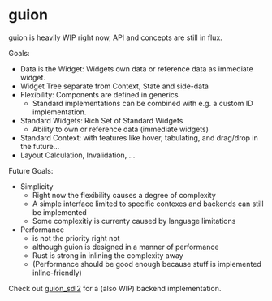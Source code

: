 # guion

guion is heavily WIP right now, API and concepts are still in flux.

Goals: 
- Data is the Widget: Widgets own data or reference data as immediate widget.
- Widget Tree separate from Context, State and side-data
- Flexibility: Components are defined in generics
  - Standard implementations can be combined with e.g. a custom ID implementation.
- Standard Widgets: Rich Set of Standard Widgets
  - Ability to own or reference data (immediate widgets)
- Standard Context: with features like hover, tabulating, and drag/drop in the future...
- Layout Calculation, Invalidation, ...

Future Goals:
- Simplicity
    - Right now the flexibility causes a degree of complexity
    - A simple interface limited to specific contexes and backends can still be implemented
    - Some complexitiy is currenty caused by language limitations
- Performance
    - is not the priority right not
    - although guion is designed in a manner of performance
    - Rust is strong in inlining the complexity away
    - (Performance should be good enough because stuff is implemented inline-friendly)

Check out [guion_sdl2](https://github.com/ferionve/guion_sdl2) for a (also WIP) backend implementation.
